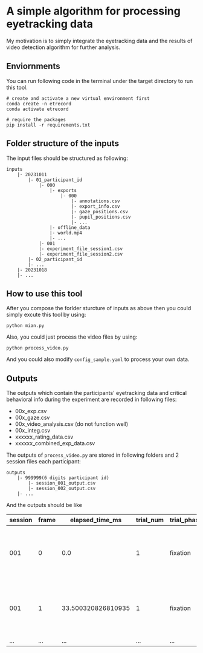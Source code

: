 # A simple algorithm for processing eyetracking data
My motivation is to simply integrate the eyetracking data and the results of video detection algorithm for further analysis. 

## Enviornments 

You can run following code in the terminal under the target directory to run this tool.

```{shell}
# create and activate a new virtual environment first 
conda create -n etrecord
conda activate etrecord

# require the packages 
pip install -r requirements.txt

```

## Folder structure of the inputs
The input files should be structured as following:

```
inputs 
    |- 20231011
        |- 01_participant_id
            |- 000
                |- exports
                    |- 000
                        |- annotations.csv
                        |- export_info.csv
                        |- gaze_positions.csv
                        |- pupil_positions.csv
                        |- ...
                |- offline_data
                |- world.mp4
                |- ...
            |- 001
            |- experiment_file_session1.csv
            |- experiment_file_session2.csv
        |- 02_participant_id
        |- ...
    |- 20231018
    |- ...
``` 

## How to use this tool

After you compose the forlder sturcture of inputs as above then you could simply excute this tool by using: 

```
python mian.py
```

Also, you could just process the video files by using:

```
python process_video.py
```

And you could also modify `config_sample.yaml` to process your own data.

## Outputs 

The outputs which contain the participants' eyetracking data and critical behavioral info during the experiment are recorded in following files:
- 00x_exp.csv
- 00x_gaze.csv 
- 00x_video_analysis.csv (do not function well)
- 00x_integ.csv
- xxxxxx_rating_data.csv
- xxxxxx_combined_exp_data.csv

The outputs of `process_video.py` are stored in following folders and 2 session files each participant:

```
outputs
    |- 999999(6 digits participant id)
        |- session_001_output.csv
        |- session_002_output.csv
    |- ...
```

And the outputs should be like

|session|frame|elapsed_time_ms|trial_num|trial_phase|gaze_position|area_info|in_area|left_or_right|
|---|---|---|---|---|---|---|---|---|
|001|0|0.0|1|fixation|"(0.783691689087273, 0.2346680635019017)"|"{'interest_area_1': (0, 0.5078125, 0.5055555555555555, 0.01484375, 0.025), 'interest_area_2': None, 'interest_area_3': None}"|False|right|
|001|1|33.500320826810935|1|fixation|"(0.783691689087273, 0.2346680635019017)"|"{'interest_area_1': (1, 0.5078125, 0.5055555555555555, 0.015625, 0.025), 'interest_area_2': None, 'interest_area_3': None}"|False|right|
|...|...|...|...|...|...|...|...|...|